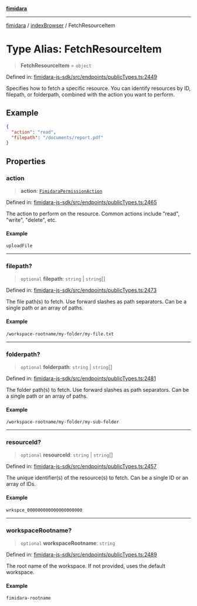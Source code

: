[**fimidara**](../../README.md)

***

[fimidara](../../modules.md) / [indexBrowser](../README.md) / FetchResourceItem

# Type Alias: FetchResourceItem

> **FetchResourceItem** = `object`

Defined in: [fimidara-js-sdk/src/endpoints/publicTypes.ts:2449](https://github.com/softkave/fimidara/blob/feac071900ab8644442d355e5cb5db9df2f34600/fimidara-js-sdk/src/endpoints/publicTypes.ts#L2449)

Specifies how to fetch a specific resource. You can identify resources by ID, filepath, or folderpath, combined with the action you want to perform.

## Example

```json
{
  "action": "read",
  "filepath": "/documents/report.pdf"
}
```

## Properties

### action

> **action**: [`FimidaraPermissionAction`](FimidaraPermissionAction.md)

Defined in: [fimidara-js-sdk/src/endpoints/publicTypes.ts:2465](https://github.com/softkave/fimidara/blob/feac071900ab8644442d355e5cb5db9df2f34600/fimidara-js-sdk/src/endpoints/publicTypes.ts#L2465)

The action to perform on the resource. Common actions include "read", "write", "delete", etc.

#### Example

```
uploadFile
```

***

### filepath?

> `optional` **filepath**: `string` \| `string`[]

Defined in: [fimidara-js-sdk/src/endpoints/publicTypes.ts:2473](https://github.com/softkave/fimidara/blob/feac071900ab8644442d355e5cb5db9df2f34600/fimidara-js-sdk/src/endpoints/publicTypes.ts#L2473)

The file path(s) to fetch. Use forward slashes as path separators. Can be a single path or an array of paths.

#### Example

```
/workspace-rootname/my-folder/my-file.txt
```

***

### folderpath?

> `optional` **folderpath**: `string` \| `string`[]

Defined in: [fimidara-js-sdk/src/endpoints/publicTypes.ts:2481](https://github.com/softkave/fimidara/blob/feac071900ab8644442d355e5cb5db9df2f34600/fimidara-js-sdk/src/endpoints/publicTypes.ts#L2481)

The folder path(s) to fetch. Use forward slashes as path separators. Can be a single path or an array of paths.

#### Example

```
/workspace-rootname/my-folder/my-sub-folder
```

***

### resourceId?

> `optional` **resourceId**: `string` \| `string`[]

Defined in: [fimidara-js-sdk/src/endpoints/publicTypes.ts:2457](https://github.com/softkave/fimidara/blob/feac071900ab8644442d355e5cb5db9df2f34600/fimidara-js-sdk/src/endpoints/publicTypes.ts#L2457)

The unique identifier(s) of the resource(s) to fetch. Can be a single ID or an array of IDs.

#### Example

```
wrkspce_000000000000000000000
```

***

### workspaceRootname?

> `optional` **workspaceRootname**: `string`

Defined in: [fimidara-js-sdk/src/endpoints/publicTypes.ts:2489](https://github.com/softkave/fimidara/blob/feac071900ab8644442d355e5cb5db9df2f34600/fimidara-js-sdk/src/endpoints/publicTypes.ts#L2489)

The root name of the workspace. If not provided, uses the default workspace.

#### Example

```
fimidara-rootname
```
